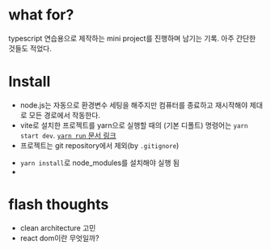 # what for?

typescript 연습용으로 제작하는 mini project를 진행하며 남기는 기록. 아주 간단한 것들도 적었다.

# Install

- node.js는 자동으로 환경변수 세팅을 해주지만 컴퓨터를 종료하고 재시작해야 제대로 모든 경로에서 작동한다.
- vite로 설치한 프로젝트를 yarn으로 실행할 때의 (기본 디폴트) 명령어는 `yarn start dev`. [`yarn run` 문서 링크](https://classic.yarnpkg.com/en/docs/cli/run)
- 프로젝트는 git repository에서 제외(by `.gitignore`)

* `yarn install`로 node_modules를 설치해야 실행 됨
*

# flash thoughts

- clean architecture 고민
- react dom이란 무엇일까?
